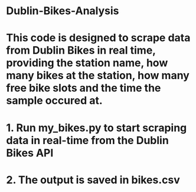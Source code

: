 # Dublin-Bikes-Analysis
#
# This code is designed to scrape data from Dublin Bikes in real time, providing the station name, how many bikes at the station, how many free bike slots and the time the sample occured at.
#
# 1. Run my_bikes.py to start scraping data in real-time from the Dublin Bikes API
# 2. The output is saved in bikes.csv
